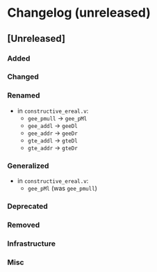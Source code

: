 # Changelog (unreleased)

## [Unreleased]

### Added

### Changed

### Renamed

- in `constructive_ereal.v`:
  + `gee_pmull` -> `gee_pMl`
  + `gee_addl` -> `geeDl`
  + `gee_addr` -> `geeDr`
  + `gte_addl` -> `gteDl`
  + `gte_addr` -> `gteDr`

### Generalized

- in `constructive_ereal.v`:
  + `gee_pMl` (was `gee_pmull`)

### Deprecated

### Removed

### Infrastructure

### Misc
